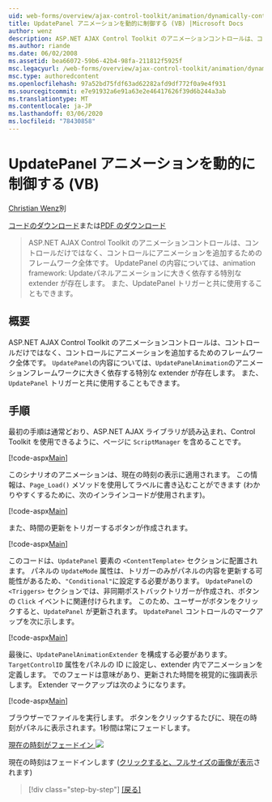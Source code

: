 ```yaml
---
uid: web-forms/overview/ajax-control-toolkit/animation/dynamically-controlling-updatepanel-animations-vb
title: UpdatePanel アニメーションを動的に制御する (VB) |Microsoft Docs
author: wenz
description: ASP.NET AJAX Control Toolkit のアニメーションコントロールは、コントロールだけではなく、コントロールにアニメーションを追加するためのフレームワーク全体です。 ... の内容
ms.author: riande
ms.date: 06/02/2008
ms.assetid: bea66072-59b6-42b4-98fa-211812f5925f
msc.legacyurl: /web-forms/overview/ajax-control-toolkit/animation/dynamically-controlling-updatepanel-animations-vb
msc.type: authoredcontent
ms.openlocfilehash: 97a52bd75fdf63ad62282afd9df772f0a9e4f931
ms.sourcegitcommit: e7e91932a6e91a63e2e46417626f39d6b244a3ab
ms.translationtype: MT
ms.contentlocale: ja-JP
ms.lasthandoff: 03/06/2020
ms.locfileid: "78430858"
---
```

# <a name="dynamically-controlling-updatepanel-animations-vb"></a>UpdatePanel アニメーションを動的に制御する (VB)

[Christian Wenz](https://github.com/wenz)別

[コードのダウンロード](https://download.microsoft.com/download/9/3/f/93f8daea-bebd-4821-833b-95205389c7d0/UpdatePanelAnimation2.vb.zip)または[PDF のダウンロード](https://download.microsoft.com/download/b/6/a/b6ae89ee-df69-4c87-9bfb-ad1eb2b23373/updatepanelanimation2VB.pdf)

> ASP.NET AJAX Control Toolkit のアニメーションコントロールは、コントロールだけではなく、コントロールにアニメーションを追加するためのフレームワーク全体です。 UpdatePanel の内容については、animation framework: Updateパネルアニメーションに大きく依存する特別な extender が存在します。 また、UpdatePanel トリガーと共に使用することもできます。

## <a name="overview"></a>概要

ASP.NET AJAX Control Toolkit のアニメーションコントロールは、コントロールだけではなく、コントロールにアニメーションを追加するためのフレームワーク全体です。 `UpdatePanel`の内容については、`UpdatePanelAnimation`のアニメーションフレームワークに大きく依存する特別な extender が存在します。 また、`UpdatePanel` トリガーと共に使用することもできます。

## <a name="steps"></a>手順

最初の手順は通常どおり、ASP.NET AJAX ライブラリが読み込まれ、Control Toolkit を使用できるように、ページに `ScriptManager` を含めることです。

[!code-aspx[Main](dynamically-controlling-updatepanel-animations-vb/samples/sample1.aspx)]

このシナリオのアニメーションは、現在の時刻の表示に適用されます。 この情報は、`Page_Load()` メソッドを使用してラベルに書き込むことができます (わかりやすくするために、次のインラインコードが使用されます)。

[!code-aspx[Main](dynamically-controlling-updatepanel-animations-vb/samples/sample2.aspx)]

また、時間の更新をトリガーするボタンが作成されます。

[!code-aspx[Main](dynamically-controlling-updatepanel-animations-vb/samples/sample3.aspx)]

このコードは、`UpdatePanel` 要素の `<ContentTemplate>` セクションに配置されます。 パネルの `UpdateMode` 属性は、トリガーのみがパネルの内容を更新する可能性があるため、`"Conditional"`に設定する必要があります。 `UpdatePanel`の `<Triggers>` セクションでは、非同期ポストバックトリガーが作成され、ボタンの `Click` イベントに関連付けられます。 このため、ユーザーがボタンをクリックすると、`UpdatePanel` が更新されます。 `UpdatePanel` コントロールのマークアップを次に示します。

[!code-aspx[Main](dynamically-controlling-updatepanel-animations-vb/samples/sample4.aspx)]

最後に、`UpdatePanelAnimationExtender` を構成する必要があります。 `TargetControlID` 属性をパネルの ID に設定し、extender 内でアニメーションを定義します。 でのフェードは意味があり、更新された時間を視覚的に強調表示します。 Extender マークアップは次のようになります。

[!code-aspx[Main](dynamically-controlling-updatepanel-animations-vb/samples/sample5.aspx)]

ブラウザーでファイルを実行します。 ボタンをクリックするたびに、現在の時刻がパネルに表示されます。1秒間は常にフェードします。

[現在の時刻がフェードイン ![](dynamically-controlling-updatepanel-animations-vb/_static/image2.png)](dynamically-controlling-updatepanel-animations-vb/_static/image1.png)

現在の時刻はフェードインします ([クリックすると、フルサイズの画像が表示](dynamically-controlling-updatepanel-animations-vb/_static/image3.png)されます)

> [!div class="step-by-step"]
> [[戻る]](animating-an-updatepanel-control-vb.md)
